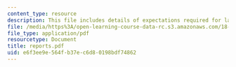 ```yaml
---
content_type: resource
description: This file includes details of expectations required for lab reports.
file: /media/https%3A/open-learning-course-data-rc.s3.amazonaws.com/18-091-mathematical-exposition-spring-2005/e6f3ee9e564fb37ec6d80198bdf74862_reports.pdf
file_type: application/pdf
resourcetype: Document
title: reports.pdf
uid: e6f3ee9e-564f-b37e-c6d8-0198bdf74862
---
```

